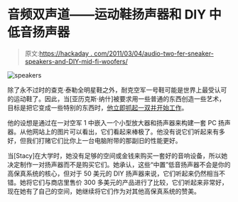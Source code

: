 # 音频双声道——运动鞋扬声器和 DIY 中低音扬声器

> 原文:[https://hackaday . com/2011/03/04/audio-two-fer-sneaker-speakers-and-DIY-mid-fi-woofers/](https://hackaday.com/2011/03/04/audio-two-fer-sneaker-speakers-and-diy-mid-fi-woofers/)

![speakers](../Images/683ec4412d75a9a01de8011608072146.png "speakers")

除了永不过时的查克·泰勒全明星鞋之外，耐克空军一号鞋可能是世界上最受认可的运动鞋了。因此，当[亚历克斯·纳什]被要求用一些普通的东西创造一些艺术，目标是把它变成一些特别的东西时，[他立即抓起一双并开始工作](http://artandsoleblog.com/features/view/inspired-ingenuity-sneaker-speakers-by-nash)。

他的设想是通过在一对空军 1 中嵌入一个小型放大器和扬声器来构建一套 PC 扬声器。从他网站上的图片可以看出，它们看起来棒极了。他没有说它们听起来有多好，但我们打赌它们比你上一台电脑附带的那副旧的性能更好。

当[Stacy]在大学时，她没有足够的空间或金钱来购买一套好的音响设备，所以她决定制作一对扬声器而不是购买它们。她承认，这些“中置”低音扬声器不会是你的高保真系统的核心，但对于 50 美元的 DIY 扬声器来说，它们听起来仍然相当不错。她将它们与商店里售价 300 多美元的产品进行了比较，它们听起来非常好，现在她有了自己的空间，她继续将它们作为对其他高保真系统的赞美。